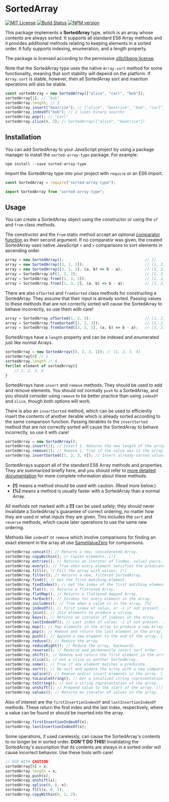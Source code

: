 # SortedArray

[![MIT License][license-image]][license] [![Build Status][travis-image]][travis-url] [![NPM version][npm-version-image]][npm-url]

This package implements a **SortedArray** type, which is an array
whose contents are always sorted.
It supports all standard ES6 Array methods and it provides
additional methods relating to keeping elements in a sorted order.
It fully supports indexing, enumeration, and a length property.

The package is licensed according to the permissive
[zlib/libpng license](LICENSE).

Note that the SortedArray type uses the native `Array.sort`
method for some functionality, meaning that sort stability
will depend on the platform.
If `Array.sort` is stable, however, then all SortedArray sort
and insertion operations will also be stable.

``` js
const sortedArray = new SortedArray(["alice", "carl", "bob"]);
sortedArray[1]; // "bob"
sortedArray.length; // 3
sortedArray.insert("beatrice"); // ["alice", "beatrice", "bob", "carl"]
sortedArray.indexOf("bob"); // 2 (uses binary search)
sortedArray.pop(); // "carl"
sortedArray.slice(0, 2); // SortedArray(["alice", "beatrice"])
```

[license-image]: https://img.shields.io/badge/License-Zlib-lightgrey.svg
[license]: https://github.com/pineapplemachine/sorted-array-type-js/blob/master/LICENSE

[travis-url]: https://travis-ci.org/pineapplemachine/sorted-array-type-js
[travis-image]: https://travis-ci.org/pineapplemachine/sorted-array-type-js.svg?branch=master

[npm-url]: https://www.npmjs.com/package/sorted-array-type
[npm-version-image]: https://badge.fury.io/js/sorted-array-type.svg

## Installation

You can add SortedArray to your JavaScript project by using a
package manager to install the `sorted-array-type` package. For example:

``` text
npm install --save sorted-array-type
```

Import the SortedArray type into your project with `require` or an ES6 import.

``` js
const SortedArray = require("sorted-array-type");
```

``` js
import SortedArray from "sorted-array-type";
```

## Usage

You can create a SortedArray object using the constructor or
using the `of` and `from` class methods.

The constructor and the `from` static method accept an optional
[comparator function](https://developer.mozilla.org/en-US/docs/Web/JavaScript/Reference/Global_Objects/Array/sort)
as their second argument.
If no comparator was given, the created SortedArray uses
native JavaScript `<` and `>` comparisons to sort elements
in ascending order.

``` js
array = new SortedArray();                                    // []
array = new SortedArray([3, 1, 2]);                           // [1, 2, 3]
array = new SortedArray([3, 1, 2], (a, b) => b - a);          // [3, 2, 1]
array = SortedArray.of(1, 3, 2);                              // [1, 2, 3]
array = SortedArray.from([1, 3, 2]);                          // [1, 2, 3]
array = SortedArray.from([1, 3, 2], (a, b) => b - a);         // [3, 2, 1]
```

There are also `ofSorted` and `fromSorted` class methods for constructing
a SortedArray. They assume that their input is already sorted.
Passing values to these methods that are not correctly sorted will
cause the SortedArray to behave incorrectly, so use them with care!

``` js
array = SortedArray.ofSorted(1, 2, 3);                        // [1, 2, 3]
array = SortedArray.fromSorted([1, 2, 3]);                    // [1, 2, 3]
array = SortedArray.fromSorted([3, 2, 1], (a, b) => b - a);   // [3, 2, 1]
```

SortedArrays have a `length` property and can be indexed and enumerated
just like normal Arrays.

``` js
sortedArray = new SortedArray([4, 2, 3, 1]); // [1, 2, 3, 4]
sortedArray[0] // 1
sortedArray.length // 4
for(let element of sortedArray){
    // 1, 2, 3, 4
}
```

SortedArrays have `insert` and `remove` methods. They should be used
to add and remove elements.
You should not normally `push` to a SortedArray, and you should
consider using `remove` to be better practice than using `indexOf`
and `slice`, though both options will work.

There is also an `insertSorted` method, which can be used to efficiently
insert the contents of another iterable which is already sorted according
to the same comparison function.
Passing iterables to the `insertSorted` method that are not correctly sorted
will cause the SortedArray to behave incorrectly, so use it with care!

``` js
sortedArray = new SortedArray();
sortedArray.insert(1); // Insert 1. Returns the new length of the array.
sortedArray.remove(1); // Remove 1. True if the value was in the array.
sortedArray.insertSorted([1, 2, 3, 4]); // Insert already-sorted values.
```

SortedArrays support all of the standard ES6 Array methods and
properties.
They are summarized briefly here, and you should refer to
[more detailed documentation](https://developer.mozilla.org/en-US/docs/Web/JavaScript/Reference/Global_Objects/Array)
for more complete information about these methods.

- **[!]** means a method should be used with caution. (Read more below.)
- **[%]** means a method is usually faster with a SortedArray than a normal Array.

All methods not marked with a **[!]** can be used safely; they should
never invalidate a SortedArray's guarantee of correct ordering,
no matter how they are used or what inputs they are given.
This includes the `sort` and `reverse` methods, which cause later
operations to use the same new ordering.

Methods like `indexOf` or `remove` which involve comparisons for finding
an exact element in the array all use
[SameValueZero](https://developer.mozilla.org/en-US/docs/Web/JavaScript/Equality_comparisons_and_sameness)
for comparisons.

``` js
sortedArray.concat(); // Returns a new, concatenated Array.
sortedArray.copyWithin(); // Copies elements. [!]
sortedArray.entries(); // Returns an iterator of [index, value] pairs.
sortedArray.every(); // True when every element satisfies the predicate.
sortedArray.fill(); // Fill the array with values. [!]
sortedArray.filter(); // Returns a new, filtered SortedArray.
sortedArray.find(); // Get the first matching element.
sortedArray.findIndex(); // Get the index of the first matching element.
sortedArray.flat(); // Returns a flattened Array.
sortedArray.flatMap(); // Returns a flattened mapped Array.
sortedArray.forEach(); // Invokes for every element in the array.
sortedArray.includes(); // True when a value is in the array. [%]
sortedArray.indexOf(); // First index of value, or -1 if not present. [%]
sortedArray.join(); // Join elements to produce a string.
sortedArray.keys(); // Returns an iterator of indexes in the array.
sortedArray.lastIndexOf(); // Last index of value; -1 if not present. [%]
sortedArray.map(); // Map elements in the array to produce a new Array.
sortedArray.pop(); // Remove and return the last element in the array.
sortedArray.push(); // Append a new element to the end of the array. [!]
sortedArray.reduce(); // Reduce the array.
sortedArray.reduceRight(); // Reduce the array, backwards.
sortedArray.reverse(); // Reverse and permanently invert sort order.
sortedArray.shift(); // Remove and return the first element in the array.
sortedArray.slice(); // Get a slice as another SortedArray.
sortedArray.some(); // True if any element matches a predicate.
sortedArray.sort(); // Re-sort and update the array with a new comparator.
sortedArray.splice(); // Remove and/or insert elements in the array. [!]
sortedArray.toLocaleString(); // Get a localized string representation.
sortedArray.toString(); // Get a string representation of the array.
sortedArray.unshift(); // Prepend value to the start of the array. [!]
sortedArray.values(); // Returns an iterator of values in the array.
```

Also of interest are the `firstInsertionIndexOf` and `lastInsertionIndexOf`
methods. These return the first index and the last index, respectively,
where a value can be found or should be inserted into the array.

``` js
sortedArray.firstInsertionIndexOf(x);
sortedArray.lastInsertionIndexOf(x);
```

Some operations, if used carelessly, can cause the SortedArray's
contents to no longer be in sorted order. **DON'T DO THIS!**
Invalidating the SortedArray's assumption that its contents are
always in a sorted order will cause incorrect behavior.
Use these tools with care!

``` js
// USE WITH CAUTION!
sortedArray[0] = x;
sortedArray.length = x;
sortedArray.push(x);
sortedArray.unshift(x);
sortedArray.splice(0, 0, x);
sortedArray.fill(x, 0, 1);
sortedArray.copyWithin(0, 1, 2);
```


